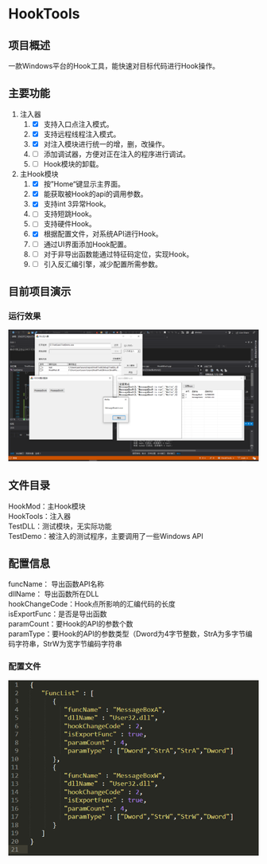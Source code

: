 # HookTools

## 项目概述
一款Windows平台的Hook工具，能快速对目标代码进行Hook操作。
## 主要功能
1. 注入器
    1. - [x] 支持入口点注入模式。
    2. - [x] 支持远程线程注入模式。
    3. - [x] 对注入模块进行统一的增，删，改操作。
    4. - [ ] 添加调试器，方便对正在注入的程序进行调试。
    5. - [ ] Hook模块的卸载。
2. 主Hook模块
    1. - [x] 按”Home“键显示主界面。
    2. - [x] 能获取被Hook的api的调用参数。
    3. - [x] 支持int 3异常Hook。
    4. - [ ] 支持短跳Hook。
    5. - [ ] 支持硬件Hook。 
    6. - [x] 根据配置文件，对系统API进行Hook。
    7. - [ ] 通过UI界面添加Hook配置。
    8. - [ ]  对于非导出函数能通过特征码定位，实现Hook。
    9. - [ ] 引入反汇编引擎，减少配置所需参数。

## 目前项目演示
### 运行效果
![](./img/HookTools效果图.png)

## 文件目录
HookMod：主Hook模块  
HookTools：注入器  
TestDLL：测试模块，无实际功能  
TestDemo：被注入的测试程序，主要调用了一些Windows API  
## 配置信息
funcName： 导出函数API名称  
dllName： 导出函数所在DLL  
hookChangeCode：Hook点所影响的汇编代码的长度  
isExportFunc：是否是导出函数  
paramCount：要Hook的API的参数个数  
paramType：要Hook的API的参数类型（Dword为4字节整数，StrA为多字节编码字符串，StrW为宽字节编码字符串  
### 配置文件
![](./img/HookTools参数配置.png)
